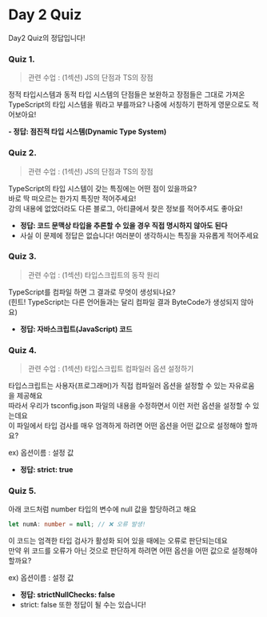 # Day 2 Quiz

Day2 Quiz의 정답입니다!

### Quiz 1.

> 관련 수업 : (1섹션) JS의 단점과 TS의 장점

정적 타입시스템과 동적 타입 시스템의 단점들은 보완하고 장점들은 그대로 가져온  
TypeScript의 타입 시스템을 뭐라고 부를까요? 나중에 서칭하기 편하게 영문으로도 적어보아요!

**- 정답: 점진적 타입 시스템(Dynamic Type System)**

### Quiz 2.

> 관련 수업 : (1섹션) JS의 단점과 TS의 장점

TypeScript의 타입 시스템이 갖는 특징에는 어떤 점이 있을까요?  
바로 딱 떠오르는 한가지 특징만 적어주세요!  
강의 내용에 없었더라도 다른 블로그, 아티클에서 찾은 정보를 적어주셔도 좋아요!

- **정답: 코드 문맥상 타입을 추론할 수 있을 경우 직접 명시하지 않아도 된다**
- 사실 이 문제에 정답은 없습니다! 여러분이 생각하시는 특징을 자유롭게 적어주세요

### Quiz 3.

> 관련 수업 : (1섹션) 타입스크립트의 동작 원리

TypeScript를 컴파일 하면 그 결과로 무엇이 생성되나요?  
(힌트! TypeScript는 다른 언어들과는 달리 컴파일 결과 ByteCode가 생성되지 않아요)

- **정답: 자바스크립트(JavaScript) 코드**

### Quiz 4.

> 관련 수업 : (1섹션) 타입스크립트 컴파일러 옵션 설정하기

타입스크립트는 사용자(프로그래머)가 직접 컴파일러 옵션을 설정할 수 있는 자유로움을 제공해요  
따라서 우리가 tsconfig.json 파일의 내용을 수정하면서 이런 저런 옵션을 설정할 수 있는데요  
이 파일에서 타입 검사를 매우 엄격하게 하려면 어떤 옵션을 어떤 값으로 설정해야 할까요?

ex) 옵션이름 : 설정 값

- **정답: strict: true**

### Quiz 5.

아래 코드처럼 number 타입의 변수에 null 값을 할당하려고 해요

```typescript
let numA: number = null; // ❌ 오류 발생!
```

이 코드는 엄격한 타입 검사가 활성화 되어 있을 때에는 오류로 판단되는데요  
만약 위 코드를 오류가 아닌 것으로 판단하게 하려면 어떤 옵션을 어떤 값으로 설정해야 할까요?

ex) 옵션이름 : 설정 값

- **정답: strictNullChecks: false**
- strict: false 또한 정답이 될 수는 있습니다!
